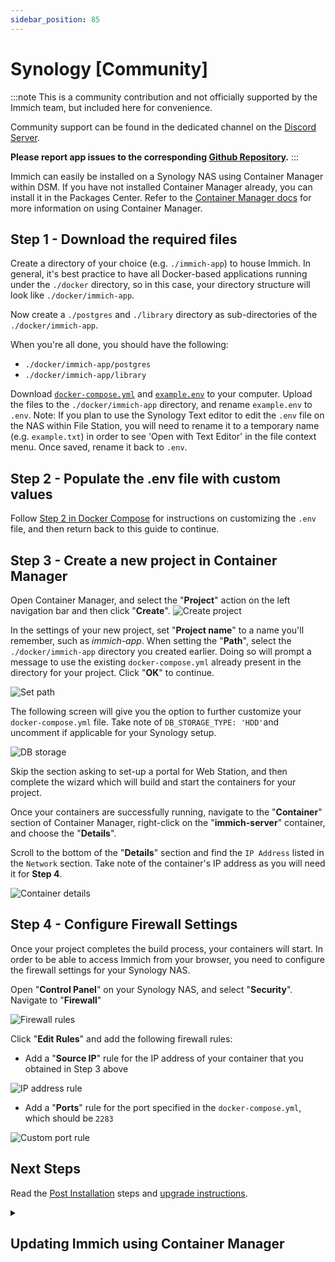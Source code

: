 ```yaml
---
sidebar_position: 85
---
```


# Synology [Community]

:::note
This is a community contribution and not officially supported by the Immich team, but included here for convenience.

Community support can be found in the dedicated channel on the [Discord Server](https://discord.immich.app/).

**Please report app issues to the corresponding [Github Repository](https://github.com/truenas/charts/tree/master/community/immich).**
:::

Immich can easily be installed on a Synology NAS using Container Manager within DSM. If you have not installed Container Manager already, you can install it in the Packages Center. Refer to the [Container Manager docs](https://kb.synology.com/en-us/DSM/help/ContainerManager/docker_desc?version=7) for more information on using Container Manager.

## Step 1 - Download the required files

Create a directory of your choice (e.g. `./immich-app`) to house Immich. In general, it's best practice to have all Docker-based applications running under the `./docker` directory, so in this case, your directory structure will look like `./docker/immich-app`.

Now create a `./postgres` and `./library` directory as sub-directories of the `./docker/immich-app`.

When you're all done, you should have the following:

- `./docker/immich-app/postgres`
- `./docker/immich-app/library`

Download [`docker-compose.yml`](https://github.com/immich-app/immich/releases/latest/download/docker-compose.yml) and [`example.env`](https://github.com/immich-app/immich/releases/latest/download/example.env) to your computer. Upload the files to the `./docker/immich-app` directory, and rename `example.env` to `.env`. Note: If you plan to use the Synology Text editor to edit the `.env` file on the NAS within File Station, you will need to rename it to a temporary name (e.g. `example.txt`) in order to see 'Open with Text Editor' in the file context menu. Once saved, rename it back to `.env`.

## Step 2 - Populate the .env file with custom values

Follow [Step 2 in Docker Compose](/install/docker-compose#step-2---populate-the-env-file-with-custom-values) for instructions on customizing the `.env` file, and then return back to this guide to continue.

## Step 3 - Create a new project in Container Manager

Open Container Manager, and select the "**Project**" action on the left navigation bar and then click "**Create**".
![Create project](../../static/img/synology-container-manager-create-project.png)

In the settings of your new project, set "**Project name**" to a name you'll remember, such as _immich-app_. When setting the "**Path**", select the `./docker/immich-app` directory you created earlier. Doing so will prompt a message to use the existing `docker-compose.yml` already present in the directory for your project. Click "**OK**" to continue.

![Set path](../../static/img/synology-container-manager-set-path.png)

The following screen will give you the option to further customize your `docker-compose.yml` file. Take note of `DB_STORAGE_TYPE: 'HDD'`and uncomment if applicable for your Synology setup.

![DB storage](../../static/img/synology-container-manager-customize-docker-compose.png)

Skip the section asking to set-up a portal for Web Station, and then complete the wizard which will build and start the containers for your project.

Once your containers are successfully running, navigate to the "**Container**" section of Container Manager, right-click on the "**immich-server**" container, and choose the "**Details**".

Scroll to the bottom of the "**Details**" section and find the `IP Address` listed in the `Network` section. Take note of the container's IP address as you will need it for **Step 4**.

![Container details](../../static/img/synology-container-manager-container-details.png)

## Step 4 - Configure Firewall Settings

Once your project completes the build process, your containers will start. In order to be able to access Immich from your browser, you need to configure the firewall settings for your Synology NAS.

Open "**Control Panel**" on your Synology NAS, and select "**Security**". Navigate to "**Firewall**"

![Firewall rules](../../static/img/synology-firewall-rules.png)

Click "**Edit Rules**" and add the following firewall rules:

- Add a "**Source IP**" rule for the IP address of your container that you obtained in Step 3 above
  
![IP address rule](../../static/img/synology-ipaddress-firewall-rule.png)

- Add a "**Ports**" rule for the port specified in the `docker-compose.yml`, which should be `2283`
  
![Custom port rule](../../static/img/synology-custom-port-firewall-rule.png)

## Next Steps

Read the [Post Installation](/install/post-install.mdx) steps and [upgrade instructions](/install/upgrading.md).

<details>
  <summary><H2>Updating Immich using Container Manager</H2></summary>
Check the post installation and upgrade instructions at the links above before proceeding with this section.

## Step 1. Backup
Ensure your photos and videos are backed up. Your `.env` settings will define where they are stored. There is no need to delete any files or folders within the `docker` folder when doing a release upgrade unless instructed in the release notes.

## Step 2. Check release notes
Always check the [release notes](https://github.com/immich-app/immich/releases) before proceeding with an update!

## Step 3. Stop containers & clean up
Open **Container Manager**. Select **Project** then your Immich app

![Select project](../../static/img/synology-select-proj.png)

Select **Stop**

![Stop project](../../static/img/synology-project-stop.png)

Select **Action** then **Clean**. This removes the containers.

![Clean project](../../static/img/synology-action-clean.png)

Go to **Image** and select **Remove Unused Images**.

![Remove unused](../../static/img/synology-remove-unused.png)

## Step 4. Build
Go to **Project**, select **Action** then **Build**. This will download, unpack, install and start the containers.

![Build](../../static/img/synology-build.png)

## Step 5. Update firewall rule
The default behavior is to automatically start the containers once installed. If `immich_server` runs for a few seconds and then stops, it may be because the firewall rule no longer matches the server IP address.

Go to the **Container** section. Click on `immich_server` and scroll down on **General** to find the IP address.
![Container IP](../../static/img/synology-container-ip.png)

Go to Synology **Control Panel**. Select **Security** and **Firewall**.

![Firewall](../../static/img/synology-fw-rules.png)

In this example, the IP addresses mismatch and the firewall rule needs to be edited to match above.

![Edit IP](../../static/img/synology-fw-ipedit.png)
</details>
